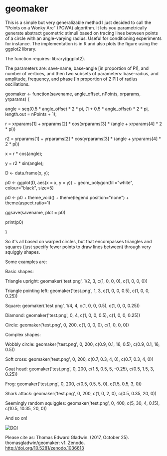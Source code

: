 # geomaker

This is a simple but very generalizable method I just decided to call the "Points on a Wonky Arc" (POWA) algorithm. It lets you parametrically generate abstract geometric stimuli based on tracing lines between points of a circle with an angle-varying radius. Useful for conditioning experiments for instance. The implementation is in R and also plots the figure using the ggplot2 library.

The function requires: library(ggplot2).

The parameters are: save-name, base-angle [in proportion of PI], and number of vertices, and then two subsets of parameters: base-radius, and amplitude, frequency, and phase [in proportion of 2 PI] of radius oscillations.
  
geomaker <- function(savename, angle_offset, nPoints, xrparams, yrparams) {

  angle = seq(0.5 * angle_offset * 2 * pi, (1 + 0.5 * angle_offset) * 2 * pi, length.out = nPoints + 1);

  r = xrparams[1] + xrparams[2] * cos(xrparams[3] * (angle + xrparams[4] * 2 * pi))
  
  r2 = yrparams[1] + yrparams[2] * cos(yrparams[3] * (angle + yrparams[4] * 2 * pi))
  
  x = r * cos(angle);
  
  y = r2 * sin(angle);
  
  D <- data.frame(x, y);
  
  p0 <- ggplot(D, aes(x = x, y = y)) + geom_polygon(fill="white", colour="black", size=5)
  
  p0 <- p0 + theme_void() + theme(legend.position="none") + theme(aspect.ratio=1)
  
  ggsave(savename, plot = p0)
  
  print(p0)
  
}

So it's all based on warped circles, but that encompasses triangles and squares (just specify fewer points to draw lines between) through very squiggly shapes.

Some examples are:

Basic shapes:

Triangle upright: geomaker('test.png', 1/2, 3, c(1, 0, 0, 0), c(1, 0, 0, 0))

Triangle pointing left: geomaker('test.png', 1, 3, c(1, 0, 0, 0.5), c(1, 0, 0, 0.25))

Square: geomaker('test.png', 1/4, 4, c(1, 0, 0, 0.5), c(1, 0, 0, 0.25))

Diamond: geomaker('test.png', 0, 4, c(1, 0, 0, 0.5), c(1, 0, 0, 0.25))

Circle: geomaker('test.png', 0, 200, c(1, 0, 0, 0), c(1, 0, 0, 0))

Complex shapes:

Wobbly circle: geomaker('test.png', 0, 200, c(0.9, 0.1, 16, 0.5), c(0.9, 0.1, 16, 0.5))

Soft cross: geomaker('test.png', 0, 200, c(0.7, 0.3, 4, 0), c(0.7, 0.3, 4, 0))

Goat head: geomaker('test.png', 0, 200, c(1.5, 0.5, 5, -0.25), c(0.5, 1.5, 3, 0.25))

Frog: geomaker('test.png', 0, 200, c(0.5, 0.5, 5, 0), c(1.5, 0.5, 3, 0))

Shark attack: geomaker('test.png', 0, 200, c(1, 0, 2, 0), c(0.5, 0.35, 20, 0))

Seemingly random squiggles: geomaker('test.png', 0, 400, c(5, 30, 4, 0.15), c(10.5, 10.35, 20, 0))

And so on!

[![DOI](https://zenodo.org/badge/108257987.svg)](https://zenodo.org/badge/latestdoi/108257987)

Please cite as: Thomas Edward Gladwin. (2017, October 25). thomasgladwin/geomaker: v1. Zenodo. http://doi.org/10.5281/zenodo.1036613
